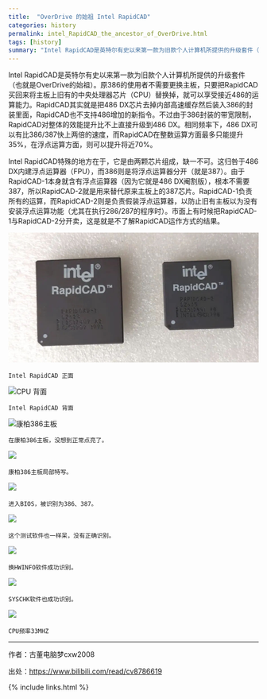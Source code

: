 ```yaml
---
title:  "OverDrive 的始祖 Intel RapidCAD"
categories: history
permalink: intel_RapidCAD_the_ancestor_of_OverDrive.html
tags: [history]
summary: "Intel RapidCAD是英特尔有史以来第一款为旧款个人计算机所提供的升级套件（也就是OverDrive的始祖）。原386的使用者不需要更换主板，只要把RapidCAD买回来将主板上旧有的中央处理器替换掉，就可以享受接近486的运算能力。"
---
```


Intel RapidCAD是英特尔有史以来第一款为旧款个人计算机所提供的升级套件（也就是OverDrive的始祖）。原386的使用者不需要更换主板，只要把RapidCAD买回来将主板上旧有的中央处理器芯片（CPU）替换掉，就可以享受接近486的运算能力。RapidCAD其实就是把486 DX芯片去掉内部高速缓存然后装入386的封装里面，RapidCAD也不支持486增加的新指令。不过由于386封装的带宽限制，RapidCAD对整体的效能提升比不上直接升级到486 DX。相同频率下，486 DX可以有比386/387快上两倍的速度，而RapidCAD在整数运算方面最多只能提升35%，在浮点运算方面，则可以提升将近70%。

Intel RapidCAD特殊的地方在于，它是由两颗芯片组成，缺一不可。这归咎于486 DX内建浮点运算器（FPU），而386则是将浮点运算器分开（就是387）。由于RapidCAD-1本身就含有浮点运算器（因为它就是486 DX阉割版），根本不需要387，所以RapidCAD-2就是用来替代原来主板上的387芯片。RapidCAD-1负责所有的运算，而RapidCAD-2则是负责假装浮点运算器，以防止旧有主板以为没有安装浮点运算功能（尤其在执行286/287的程序时）。市面上有时候把RapidCAD-1与RapidCAD-2分开卖，这是就是不了解RapidCAD运作方式的结果。

![Intel RapidCAD](/images/blogs/intel_RapidCAD_1.jpg)

```Intel RapidCAD 正面```

![CPU 背面](/images/blogs/intel_RapidCAD_2.jpg)

```Intel RapidCAD 背面```

![康柏386主板](/images/blogs/intel_RapidCAD_3.jpg)

```在康柏386主板，没想到正常点亮了。```

![](/images/blogs/intel_RapidCAD_4.jpg)

```康柏386主板局部特写。```

![](/images/blogs/intel_RapidCAD_5.jpg)

```进入BIOS，被识别为386、387。```

![](/images/blogs/intel_RapidCAD_6.jpg)

```这个测试软件也一样呆，没有正确识别。```

![](/images/blogs/intel_RapidCAD_7.jpg)

```换HWINFO软件成功识别。```

![](/images/blogs/intel_RapidCAD_8.jpg)

```SYSCHK软件也成功识别。```

![](/images/blogs/intel_RapidCAD_9.jpg)

```CPU频率33MHZ```

---------

作者：古董电脑梦cxw2008  

出处：<https://www.bilibili.com/read/cv8786619>

{% include links.html %}
